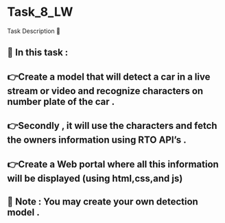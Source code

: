 # Task_8_LW
Task Description 📄

## 📌 In this task :
## 👉Create a model that will detect a car in a live stream or video and recognize characters on number plate of the car .
## 👉Secondly , it will use the characters and fetch the owners information using RTO API’s .
## 👉Create a Web portal where all this information will be displayed (using html,css,and js)
## 📌 Note : You may create your own detection model .
